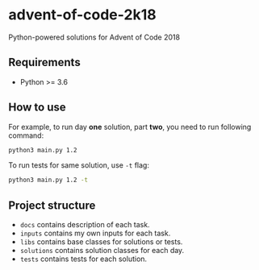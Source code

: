 # advent-of-code-2k18

Python-powered solutions for Advent of Code 2018

## Requirements

* Python >= 3.6

## How to use

For example, to run day **one** solution, part **two**, you need to run following command:

```bash
python3 main.py 1.2
```

To run tests for same solution, use `-t` flag:

```bash
python3 main.py 1.2 -t
```

## Project structure

* `docs` contains description of each task.
* `inputs` contains my own inputs for each task.
* `libs` contains base classes for solutions or tests.
* `solutions` contains solution classes for each day.
* `tests` contains tests for each solution.
